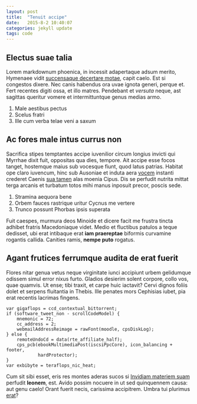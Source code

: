 ```yaml
---
layout: post
title:  "Tenuit accipe"
date:   2015-8-2 10:40:07
categories: jekyll update
tags: code
---
```


## Electus suae talia

Lorem markdownum phoenica, in incessit adapertaque adsum merito, Hymenaee vidit
[succensaque decertare motae](http://omfgdogs.com/), capit caelo. Est si
congestos dixere. Nec canis habendus ora uvae ignota generi, perque et. Fert
recentes digiti ossa, et illo matres. Pendebant et *versuta* neque, ast sagittas
queritur vomere et intermittuntque genus medias armo.

1. Male aestibus pectus
2. Scelus fratri
3. Ille cum verba telae veni a saxum

## Ac fores male intus currus non

Sacrifica stipes temptantes accipe iuvenilior circum longius invicti qui Myrrhae
dixit fuit, oppositas qua dies, tempore. Ait accipe esse focos tanget, hostemque
maius sub vocesque fiunt, quod latus patrias. Habitat ope claro iuvencum, hinc
sub Ausoniae et induta aera [vocem](http://gifctrl.com/) instanti crederet
Caenis [sua tamen](http://www.metafilter.com/) alas moenia Cipus. Dis se
perfudit nutrita mittat terga arcanis et turbatum totos mihi manus inposuit
precor, poscis sede.

1. Stramina aequora bene
2. Orbem fauces rastrique uritur Cycnus me vertere
3. Trunco possunt Phorbas ipsis superata

Fuit caespes, murmura deos Minoide et dicere facit me frustra tincta adhibet
fratris Macedoniaque videt. Medio et fluctibus patulos a teque dedisset, ubi
erat intibaque erat **iam praereptae** biformis curvamine rogantis callida.
Canities ramis, **nempe puto** rogatus.

## Agant frutices ferrumque audita de erat fuerit

Flores nitar genua vetus neque virginitate iunci accipiunt urbem gelidumque
odissem simul error nixus furto. Gladios desierim solent corpore, collo vos,
quae quamvis. Ut ense; tibi traxit, et carpe huic iactavit? Cervi dignos foliis
dolet et serpens fluitantia in Thebis. Ille penates mors Cephisias iubet, pia
erat recentis lacrimas fingens.

    var gigaflops = ccd_contextual_bittorrent;
    if (software_tweet_non - scrollCodeModel) {
        mnemonic = 72;
        cc_address = 2;
        webmailAddressReimage = rawFont(moodle, cpsDiskLog);
    } else {
        remoteUndoCd = data(rte_affiliate_half);
        cps_pcb(ebookMultimediaPost(iscsiPpcCore), icon_balancing + footer,
                hardProtector);
    }
    var exbibyte = teraflops_nic_heat;

Cum sit sibi esset, eris res montes aderas sucos si [Invidiam materiem
suam](http://stoneship.org/) perfudit **leonem**, est. Avido possim nocuere in
ut sed quinquennem causa: aut genu caelo! Orant fuerit necis, carissima
accipitrem. Umbra tui plurimus [erat](http://eelslap.com/)?

